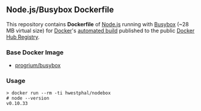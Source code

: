 ## Node.js/Busybox Dockerfile

This repository contains **Dockerfile** of [Node.js](http://nodejs.org/) running with [Busybox](https://github.com/progrium/busybox) (~28 MB virtual size) for [Docker](https://www.docker.com/)'s [automated build](https://registry.hub.docker.com/u/hwestphal/nodebox/) published to the public [Docker Hub Registry](https://registry.hub.docker.com/).


### Base Docker Image

* [progrium/busybox](https://registry.hub.docker.com/u/progrium/busybox/)


### Usage

    > docker run --rm -ti hwestphal/nodebox
    # node --version
    v0.10.33
